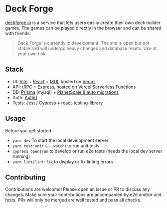 # Deck Forge

[deckforge.io](https://deckforge.io) is a service that lets users easily create their own deck builder games. The games can be played directly in the browser and can be shared with friends.

> Deck Forge is currently in development. The site is open but not stable and will undergo heavy changes and database resets. Use at your own risk.

## Stack

- UI: [Vite](https://vitejs.dev/) + [React](https://reactjs.org/) + [MUI](https://mui.com/), hosted on [Vercel](https://vercel.com/)
- API: [tRPC](https://trpc.io/) + [Express](https://expressjs.com/), hosted on [Vercel Serverless Functions](https://vercel.com/docs/concepts/functions/serverless-functions)
- DB: [Prisma](https://www.prisma.io/) (mysql) + [PlanetScale & auto migrations](https://planetscale.com/docs/tutorials/automatic-prisma-migrations)
- Auth: [Auth0](https://auth0.com/)
- Tests: [Jest](https://jestjs.io/) / [Cypress](https://www.cypress.io/) + [react-testing-library](https://testing-library.com/)

## Usage

Before you get started

- `yarn dev` To start the local development server
- `yarn test:unit` (`-- watch`) to run unit tests
- `cypress open|run` to develop or run e2e tests (needs the local dev server running)
- `yarn lint|lint:fix` to display or fix linting errors

## Contributing

Contributions are welcome! Please open an issue or PR to discuss any changes. Make sure your contributions are accompanied by e2e and/or unit tests. PRs will only be merged are well tested and pass all checks.
